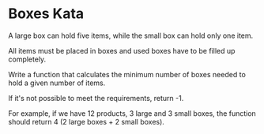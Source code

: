 # Boxes Kata

A large box can hold five items, while the small box can hold only one item. 

All items must be placed in boxes and used boxes have to be filled up completely.

Write a function that calculates the minimum number of boxes needed to hold a given number of items. 
  
If it's not possible to meet the requirements, return -1.

For example, if we have 12 products, 3 large and 3 small boxes, the function should return 4 (2 large boxes + 2 small boxes).
